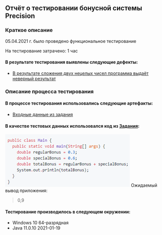 ## Отчёт о тестировании бонусной системы **Precision**

### Краткое описание
05.04.2021 г. было проведено функциональное тестирование

На тестирование затрачено: 1 час

#### В результате тестирования выявлены следующие дефекты:
* [В результате сложения двух нецелых чисел программа выдаёт неверный результат](https://github.com/NilsBond/Java-HW-2-2-Precision/issues/1#issue-850709274)

### Описание процесса тестирования
#### В процессе тестирования использовались следующие артефакты:
* [Входные данные из задания](https://github.com/netology-code/javaqa-homeworks/tree/master/programming)

#### В качестве тестовых данных использовался код из [Задания](https://github.com/netology-code/javaqa-homeworks/tree/master/programming):
![img.png](img.png)
Ожидаемый вывод приложения:
>0,9

#### Тестирование производилось в следующем окружении:
* Windows 10 64-разрядная
* Java 11.0.10 2021-01-19